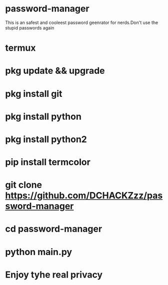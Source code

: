 # password-manager
This is an safest and cooleest password geenrator for nerds.Don't use the stupid passwords again
# termux
# pkg update && upgrade
# pkg install git
# pkg install python
# pkg install python2
# pip install termcolor
# git clone https://github.com/DCHACKZzz/password-manager
# cd password-manager
# python main.py

# Enjoy tyhe real privacy
